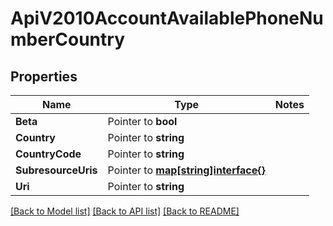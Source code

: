 # ApiV2010AccountAvailablePhoneNumberCountry

## Properties
Name | Type | Notes
------------ | ------------- | -------------
**Beta** | Pointer to **bool** | 
**Country** | Pointer to **string** | 
**CountryCode** | Pointer to **string** | 
**SubresourceUris** | Pointer to [**map[string]interface{}**](.md) | 
**Uri** | Pointer to **string** | 

[[Back to Model list]](../README.md#documentation-for-models) [[Back to API list]](../README.md#documentation-for-api-endpoints) [[Back to README]](../README.md)


